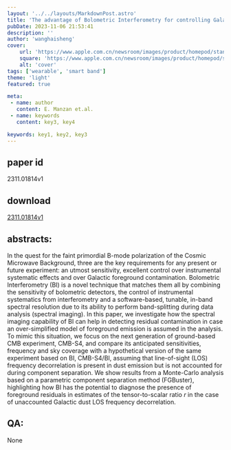 ```yaml
---
layout: '../../layouts/MarkdownPost.astro'
title: 'The advantage of Bolometric Interferometry for controlling Galactic foreground contamination in CMB primordial B-modes measurements'
pubDate: 2023-11-06 21:53:41
description: ''
author: 'wanghaisheng'
cover:
    url: 'https://www.apple.com.cn/newsroom/images/product/homepod/standard/Apple-HomePod-hero-230118_big.jpg.large_2x.jpg'
    square: 'https://www.apple.com.cn/newsroom/images/product/homepod/standard/Apple-HomePod-hero-230118_big.jpg.large_2x.jpg'
    alt: 'cover'
tags: ['wearable', 'smart band'] 
theme: 'light'
featured: true

meta:
 - name: author
   content: E. Manzan et.al.
 - name: keywords
   content: key3, key4

keywords: key1, key2, key3
---
```


## paper id
2311.01814v1
## download
[2311.01814v1](http://arxiv.org/abs/2311.01814v1)
## abstracts:
In the quest for the faint primordial B-mode polarization of the Cosmic Microwave Background, three are the key requirements for any present or future experiment: an utmost sensitivity, excellent control over instrumental systematic effects and over Galactic foreground contamination. Bolometric Interferometry (BI) is a novel technique that matches them all by combining the sensitivity of bolometric detectors, the control of instrumental systematics from interferometry and a software-based, tunable, in-band spectral resolution due to its ability to perform band-splitting during data analysis (spectral imaging). In this paper, we investigate how the spectral imaging capability of BI can help in detecting residual contamination in case an over-simplified model of foreground emission is assumed in the analysis. To mimic this situation, we focus on the next generation of ground-based CMB experiment, CMB-S4, and compare its anticipated sensitivities, frequency and sky coverage with a hypothetical version of the same experiment based on BI, CMB-S4/BI, assuming that line-of-sight (LOS) frequency decorrelation is present in dust emission but is not accounted for during component separation. We show results from a Monte-Carlo analysis based on a parametric component separation method (FGBuster), highlighting how BI has the potential to diagnose the presence of foreground residuals in estimates of the tensor-to-scalar ratio $r$ in the case of unaccounted Galactic dust LOS frequency decorrelation.
## QA:
None
